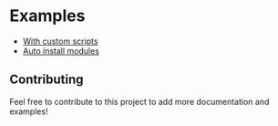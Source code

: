 # Examples

- [With custom scripts](./with-custom-scripts/)
- [Auto install modules](./auto-install-modules/)

## Contributing

Feel free to contribute to this project to add more documentation and examples!
